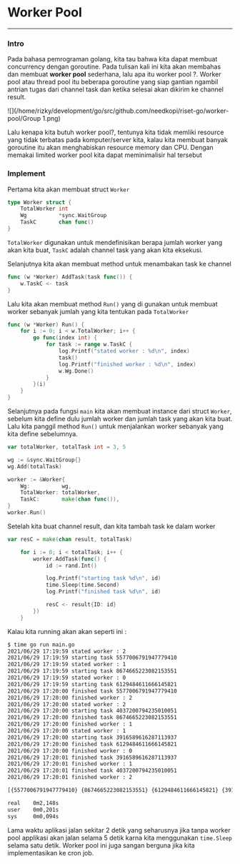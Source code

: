 # Worker Pool

----

### Intro

Pada bahasa pemrograman golang, kita tau bahwa kita dapat membuat concurrency dengan goroutine. Pada tulisan kali ini kita akan membahas dan membuat **worker pool** sederhana, lalu apa itu worker pool ?. Worker pool atau thread pool itu beberapa goroutine yang siap gantian ngambil antrian tugas dari channel task dan ketika selesai akan dikirim ke channel result.

![](/home/rizky/development/go/src/github.com/needkopi/riset-go/worker-pool/Group 1.png)

Lalu kenapa kita butuh worker pool?, tentunya kita tidak memliki resource yang tidak terbatas pada komputer/server kita, kalau kita membuat banyak goroutine itu akan menghabiskan resource memory dan CPU. Dengan memakai limited worker pool  kita dapat meminimalisir hal tersebut

### Implement

Pertama kita akan membuat struct `Worker` 

``` go
type Worker struct {
    TotalWorker int
    Wg 			*sync.WaitGroup
    TaskC 		chan func()
}
```

`TotalWorker` digunakan untuk mendefinisikan berapa jumlah worker yang akan kita buat, `TaskC` adalah channel task yang akan kita eksekusi.

Selanjutnya kita akan membuat method untuk menambakan task ke channel

``` go
func (w *Worker) AddTask(task func()) {
	w.TaskC <- task
}
```

Lalu kita akan membuat method `Run()` yang di gunakan untuk membuat worker sebanyak jumlah yang kita tentukan pada `TotalWorker`

``` go
func (w *Worker) Run() {
	for i := 0; i < w.TotalWorker; i++ {
		go func(index int) {
			for task := range w.TaskC {
				log.Printf("stated worker : %d\n", index)
				task()
				log.Printf("finished worker : %d\n", index)
				w.Wg.Done()
			}
		}(i)
	}
}
```

Selanjutnya pada fungsi `main` kita akan membuat instance dari struct `Worker`, sebelum kita define dulu jumlah worker dan jumlah task yang akan kita buat. Lalu kita panggil method `Run()` untuk menjalankan worker sebanyak yang kita define sebelumnya.

``` go
var totalWorker, totalTask int = 3, 5

wg := &sync.WaitGroup{}
wg.Add(totalTask)

worker := &Worker{
    Wg:          wg,
    TotalWorker: totalWorker,
    TaskC:       make(chan func()),
}
worker.Run()
```

Setelah kita buat channel result, dan kita tambah task ke dalam worker

``` go
var resC = make(chan result, totalTask)

	for i := 0; i < totalTask; i++ {
		worker.AddTask(func() {
			id := rand.Int()

			log.Printf("starting task %d\n", id)
			time.Sleep(time.Second)
			log.Printf("finished task %d\n", id)

			resC <- result{ID: id}
		})
	}
```

Kalau kita running akan akan seperti ini :

``` bash
$ time go run main.go
2021/06/29 17:19:59 stated worker : 2
2021/06/29 17:19:59 starting task 5577006791947779410
2021/06/29 17:19:59 stated worker : 1
2021/06/29 17:19:59 starting task 8674665223082153551
2021/06/29 17:19:59 stated worker : 0
2021/06/29 17:19:59 starting task 6129484611666145821
2021/06/29 17:20:00 finished task 5577006791947779410
2021/06/29 17:20:00 finished worker : 2
2021/06/29 17:20:00 stated worker : 2
2021/06/29 17:20:00 starting task 4037200794235010051
2021/06/29 17:20:00 finished task 8674665223082153551
2021/06/29 17:20:00 finished worker : 1
2021/06/29 17:20:00 stated worker : 1
2021/06/29 17:20:00 starting task 3916589616287113937
2021/06/29 17:20:00 finished task 6129484611666145821
2021/06/29 17:20:00 finished worker : 0
2021/06/29 17:20:01 finished task 3916589616287113937
2021/06/29 17:20:01 finished worker : 1
2021/06/29 17:20:01 finished task 4037200794235010051
2021/06/29 17:20:01 finished worker : 2

[{5577006791947779410} {8674665223082153551} {6129484611666145821} {3916589616287113937} {4037200794235010051}]

real    0m2,148s
user    0m0,201s
sys     0m0,094s

```

Lama waktu aplikasi jalan sekitar 2 detik yang seharusnya jika tanpa worker pool applikasi akan jalan selama 5 detik karna kita menggunakan `time.Sleep` selama satu detik. Worker pool ini juga sangan berguna jika kita implementasikan ke cron job.

